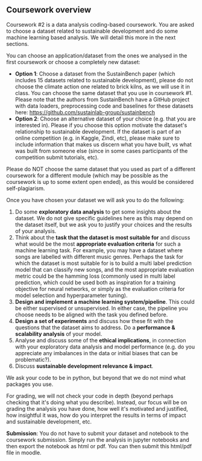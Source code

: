 ## Coursework overview
Coursework #2 is a data analysis coding-based coursework. You are asked to choose a dataset related to sustainable development and do some machine learning based analysis. We will detail this more in the next sections.

You can choose an application/dataset from the ones we analysed in the first coursework or choose a completely new dataset: 
* **Option 1**: Choose a dataset from the SustainBench paper (which includes 15 datasets related to sustainable development), please do not choose the climate action one related to brick kilns, as we will use it in class.
You can choose the same dataset that you use in coursework #1. Please note that the authors from SustainBench have a GitHub project with data loaders, preprocessing code and baselines for these datasets here: https://github.com/sustainlab-group/sustainbench
* **Option 2**: Choose an alternative dataset of your choice (e.g. that you are interested in). Please if you choose this option motivate the dataset's relationship to sustainable development. If the dataset is part of an online competition (e.g. in Kaggle, Zindi, etc), please make sure to include information that makes us discern what you have built, vs what was built from someone else (since in some cases participants of the competition submit tutorials, etc). 

Please do NOT choose the same dataset that you used as part of a different coursework for a different module (which may be possible as the coursework is up to some extent open ended), as this would be considered self-plagiarism. 

Once you have chosen your dataset we will ask you to do the following: 
1. Do some **exploratory data analysis** to get some insights about the dataset. We do not give specific guidelines here as this may depend on the dataset itself, but we ask you to justify your choices and the results of your analysis.
2. Think about the **task that the dataset is most suitable for** and discuss what would be the most **appropriate evaluation criteria** for such a machine learning task. For example, you may have a dataset where songs are labelled with different music genres. Perhaps the task for which the dataset is most suitable for is to build a multi label prediction model that can classify new songs, and the most appropriate evaluation metric could be the hamming loss (commonly used in multi label prediction, which could be used both as inspiration for a training objective for neural networks, or simply as the evaluation criteria for model selection and hyperparameter tuning). 
3. **Design and implement a machine learning system/pipeline**. This could be either supervised or unsupervised. In either case, the pipeline you choose needs to be aligned with the task you defined before. 
4. **Design a set of experiments** and discuss how these fit with the questions that the dataset aims to address. Do a **performance & scalability analysis** of your model.
5. Analyse and discuss some of the **ethical implications**, in connection with your exploratory data analysis and model performance (e.g. do you appreciate any imbalances in the data or initial biases that can be problematic?).
6. Discuss **sustainable development relevance & impact**.

We ask your code to be in python, but beyond that we do not mind what packages you use. 

For grading, we will not check your code in depth (beyond perhaps checking that it's doing what you describe). Instead, our focus will be on grading the analysis you have done, how well it's motivated and justified, how insightful it was, how do you interpret the results in terms of impact and sustainable development, etc.

**Submission**: You do not have to submit your dataset and notebook to the coursework submission. Simply run the analysis in jupyter notebooks and then export the notebook as html or pdf. You can then submit this html/pdf file in moodle. 
